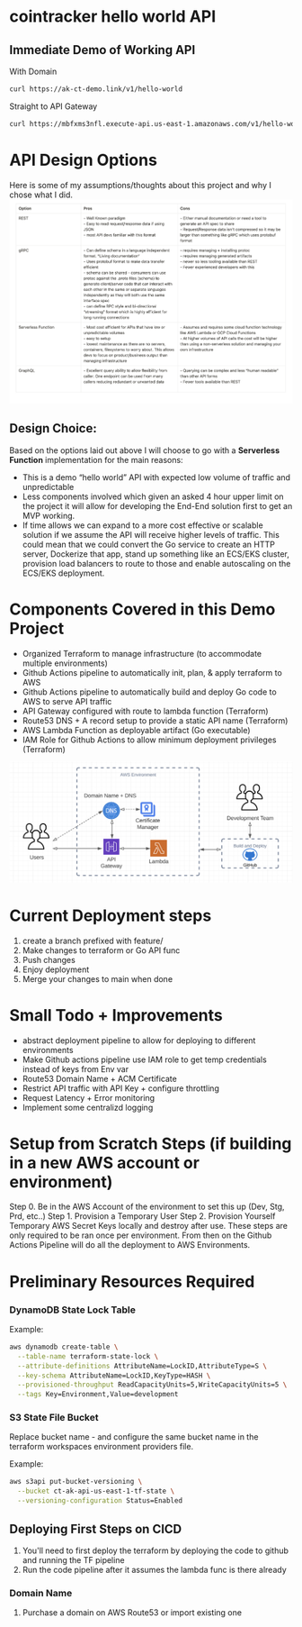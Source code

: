 # cointracker hello world API

## Immediate Demo of Working API

With Domain
```bash
curl https://ak-ct-demo.link/v1/hello-world
```

Straight to API Gateway
```bash
curl https://mbfxms3nfl.execute-api.us-east-1.amazonaws.com/v1/hello-world
```


# API Design Options
Here is some of my assumptions/thoughts about this project and why I chose what I did.
![Layout](./img/design-opts.png)

## Design Choice:

Based on the options laid out above I will choose to go with a **Serverless Function** implementation for the main reasons:

- This is a demo “hello world” API with expected low volume of traffic and unpredictable
- Less components involved which given an asked 4 hour upper limit on the project it will allow for developing the End-End solution first to get an MVP working.
- If time allows we can expand to a more cost effective or scalable solution if we assume the API will receive higher levels of traffic. This could mean
that we could convert the Go service to create an HTTP server, Dockerize that app, stand up something like an ECS/EKS cluster, provision 
load balancers to route to those and enable autoscaling on the ECS/EKS deployment. 


# Components Covered in this Demo Project

- Organized Terraform to manage infrastructure (to accommodate multiple environments)
- Github Actions pipeline to automatically init, plan, & apply terraform to AWS
- Github Actions pipeline to automatically build and deploy Go code to AWS to serve API traffic
- API Gateway configured with route to lambda function (Terraform)
- Route53 DNS + A record setup to provide a static API name (Terraform)
- AWS Lambda Function as deployable artifact (Go executable)
- IAM Role for Github Actions to allow minimum deployment privileges (Terraform)

![Layout](./img/arch.png)

# Current Deployment steps
1. create a branch prefixed with feature/
2. Make changes to terraform or Go API func
3. Push changes
4. Enjoy deployment
5. Merge your changes to main when done


# Small Todo + Improvements
- abstract deployment pipeline to allow for deploying to different environments
- Make Github actions pipeline use IAM role to get temp credentials instead of keys from Env var
- Route53 Domain Name + ACM Certificate
- Restrict API traffic with API Key + configure throttling
- Request Latency + Error monitoring
- Implement some centralizd logging


# Setup from Scratch Steps (if building in a new AWS account or environment)

Step 0. Be in the AWS Account of the environment to set this up (Dev, Stg, Prd, etc..)
Step 1. Provision a Temporary User
Step 2. Provision Yourself Temporary AWS Secret Keys locally and destroy after use. 
These steps are only required to be ran once per environment. From then on the Github Actions
Pipeline will do all the deployment to AWS Environments.

# Preliminary Resources Required

### DynamoDB State Lock Table

Example:
```bash
aws dynamodb create-table \
  --table-name terraform-state-lock \
  --attribute-definitions AttributeName=LockID,AttributeType=S \
  --key-schema AttributeName=LockID,KeyType=HASH \
  --provisioned-throughput ReadCapacityUnits=5,WriteCapacityUnits=5 \
  --tags Key=Environment,Value=development
```

### S3 State File Bucket
Replace bucket name - and configure the same bucket name in the terraform workspaces environment providers file.

Example:
```bash
aws s3api put-bucket-versioning \
  --bucket ct-ak-api-us-east-1-tf-state \
  --versioning-configuration Status=Enabled
```

## Deploying First Steps on CICD
1. You'll need to first deploy the terraform by deploying the code to github and running the TF pipeline
2. Run the code pipeline after it assumes the lambda func is there already

### Domain Name
1. Purchase a domain on AWS Route53 or import existing one 


